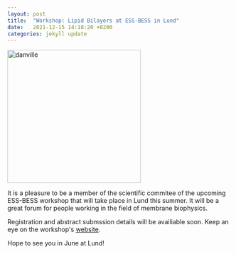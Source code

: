 ```yaml
---
layout: post
title:  "Workshop: Lipid Bilayers at ESS-BESS in Lund"
date:   2021-12-15 14:18:20 +0200
categories: jekyll update
---
```



<img src="{{site.baseurl}}/assets/BESS2022_logo_draft4.jpg" alt="danville" width="300"/>

It is a pleasure to be a member of the scientific commitee of the upcoming ESS-BESS workshop that will take place in Lund this summer. It will be a great forum for people working in the field of membrane biophysics.

Registration and abstract submssion details will be availiable soon. Keep an eye on the workshop's [website](https://www.linxs.se/events/2022/6/13/linxs-partner-event-lipid-bilayers-at-ess-bess-in-lund-13-15-june-2022).

Hope to see you in June at Lund!
